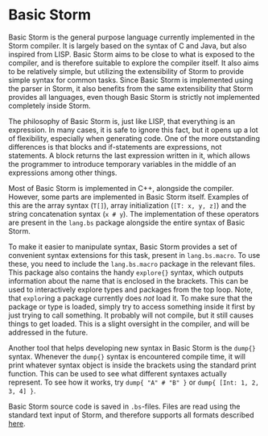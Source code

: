 Basic Storm
============

Basic Storm is the general purpose language currently implemented in the Storm compiler. It is
largely based on the syntax of C and Java, but also inspired from LISP. Basic Storm aims to be close
to what is exposed to the compiler, and is therefore suitable to explore the compiler itself. It
also aims to be relatively simple, but utilizing the extensibility of Storm to provide simple syntax
for common tasks. Since Basic Storm is implemented using the parser in Storm, it also benefits from
the same extensibility that Storm provides all languages, even though Basic Storm is strictly not
implemented completely inside Storm.

The philosophy of Basic Storm is, just like LISP, that everything is an expression. In many cases,
it is safe to ignore this fact, but it opens up a lot of flexibility, especially when generating
code. One of the more outstanding differences is that blocks and if-statements are expressions, not
statements. A block returns the last expression written in it, which allows the programmer to
introduce temporary variables in the middle of an expressions among other things.

Most of Basic Storm is implemented in C++, alongside the compiler. However, some parts are
implemented in Basic Storm itself. Examples of this are the array syntax (`T[]`), array
initialization (`[T: x, y, z]`) and the string concatenation syntax (`x # y`). The implementation of
these operators are present in the `lang.bs` package alongside the entire syntax of Basic Storm.

To make it easier to manipulate syntax, Basic Storm provides a set of convenient syntax extensions
for this task, present in `lang.bs.macro`. To use these, you need to include the `lang.bs.macro`
package in the relevant files. This package also contains the handy `explore{}` syntax, which
outputs information about the name that is enclosed in the brackets. This can be used to
interactively explore types and packages from the top loop. Note, that `explor`ing a package
currently does _not_ load it. To make sure that the package or type is loaded, simply try to access
something inside it first by just trying to call something. It probably will not compile, but it
still causes things to get loaded. This is a slight oversight in the compiler, and will be addressed
in the future.

Another tool that helps developing new syntax in Basic Storm is the `dump{}` syntax. Whenever the
`dump{}` syntax is encountered compile time, it will print whatever syntax object is inside the
brackets using the standard print function. This can be used to see what different syntaxes actually
represent. To see how it works, try `dump{ "A" # "B" }` or `dump{ [Int: 1, 2, 3, 4] }`.

Basic Storm source code is saved in `.bs`-files. Files are read using the standard text input of
Storm, and therefore supports all formats described [here](md://Storm/Input).
